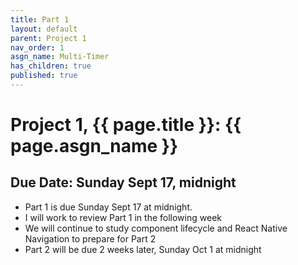```yaml
---
title: Part 1
layout: default
parent: Project 1
nav_order: 1
asgn_name: Multi-Timer
has_children: true
published: true
---
```


# Project 1, {{ page.title }}: {{ page.asgn_name }}

## Due Date: Sunday Sept 17, midnight

- Part 1 is due Sunday Sept 17 at midnight.
- I will work to review Part 1 in the following week
- We will continue to study component lifecycle and React Native Navigation to
  prepare for Part 2
- Part 2 will be due 2 weeks later, Sunday Oct 1 at midnight

